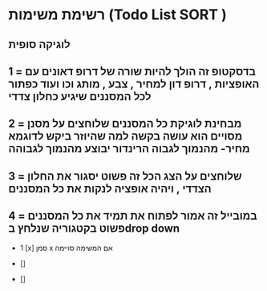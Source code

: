 # רשימת משימות (Todo List SORT )

## לוגיקה סופית

## 1 = בדסקטופ זה הולך להיות שורה של דרופ דאונים עם האופציות , דרופ דון למחיר , צבע , מותג וכו ועוד כפתור לכל המסננים שיגיע כחלון צדדי

## 2 = מבחינת לוגיקת כל המסננים שלוחצים על מסנן מסויים הוא עושה בקשה למה שהיוזר ביקש לדוגמא מחיר- מהנמוך לגבוה הרינדור יבוצע מהנמוך לגבוהה

## 3 = שלוחצים על הצג הכל זה פשוט יסגור את החלון הצדדי , ויהיה אופציה לנקות את כל המסננים

## 4 = במובייל זה אמור לפתוח את תמיד את כל המסננים פשוט בקטגוריה שנלחץ בdrop down

- 1 [x] סמן x אם המשימה סויימה

- []
- []
